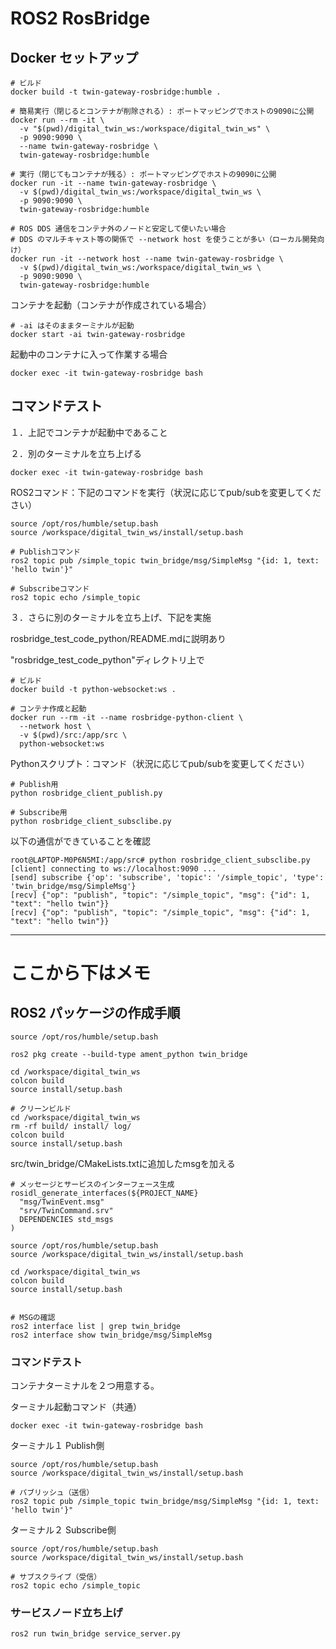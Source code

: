 # ROS2 RosBridge 

## Docker セットアップ

```
# ビルド
docker build -t twin-gateway-rosbridge:humble .
```

```
# 簡易実行（閉じるとコンテナが削除される）: ポートマッピングでホストの9090に公開
docker run --rm -it \
  -v "$(pwd)/digital_twin_ws:/workspace/digital_twin_ws" \
  -p 9090:9090 \
  --name twin-gateway-rosbridge \
  twin-gateway-rosbridge:humble
```

```
# 実行（閉じてもコンテナが残る）: ポートマッピングでホストの9090に公開
docker run -it --name twin-gateway-rosbridge \
  -v $(pwd)/digital_twin_ws:/workspace/digital_twin_ws \
  -p 9090:9090 \
  twin-gateway-rosbridge:humble
```

```
# ROS DDS 通信をコンテナ外のノードと安定して使いたい場合
# DDS のマルチキャスト等の関係で --network host を使うことが多い（ローカル開発向け）
docker run -it --network host --name twin-gateway-rosbridge \
  -v $(pwd)/digital_twin_ws:/workspace/digital_twin_ws \
  -p 9090:9090 \
  twin-gateway-rosbridge:humble
```

コンテナを起動（コンテナが作成されている場合）
```
# -ai はそのままターミナルが起動
docker start -ai twin-gateway-rosbridge
```

起動中のコンテナに入って作業する場合
```
docker exec -it twin-gateway-rosbridge bash
```

## コマンドテスト
１．上記でコンテナが起動中であること

２．別のターミナルを立ち上げる
```
docker exec -it twin-gateway-rosbridge bash
```

ROS2コマンド：下記のコマンドを実行（状況に応じてpub/subを変更してください）
```
source /opt/ros/humble/setup.bash
source /workspace/digital_twin_ws/install/setup.bash

# Publishコマンド
ros2 topic pub /simple_topic twin_bridge/msg/SimpleMsg "{id: 1, text: 'hello twin'}"

# Subscribeコマンド
ros2 topic echo /simple_topic
```

３．さらに別のターミナルを立ち上げ、下記を実施

rosbridge_test_code_python/README.mdに説明あり

"rosbridge_test_code_python"ディレクトリ上で
```
# ビルド
docker build -t python-websocket:ws .

# コンテナ作成と起動
docker run --rm -it --name rosbridge-python-client \
  --network host \
  -v $(pwd)/src:/app/src \
  python-websocket:ws
```

Pythonスクリプト：コマンド（状況に応じてpub/subを変更してください）

```
# Publish用
python rosbridge_client_publish.py
```

```
# Subscribe用
python rosbridge_client_subsclibe.py
```

以下の通信ができていることを確認
```
root@LAPTOP-M0P6N5MI:/app/src# python rosbridge_client_subsclibe.py
[client] connecting to ws://localhost:9090 ...
[send] subscribe {'op': 'subscribe', 'topic': '/simple_topic', 'type': 'twin_bridge/msg/SimpleMsg'}
[recv] {"op": "publish", "topic": "/simple_topic", "msg": {"id": 1, "text": "hello twin"}}
[recv] {"op": "publish", "topic": "/simple_topic", "msg": {"id": 1, "text": "hello twin"}}
```

---

# ここから下はメモ

## ROS2 パッケージの作成手順
```
source /opt/ros/humble/setup.bash
```

```
ros2 pkg create --build-type ament_python twin_bridge
```



```
cd /workspace/digital_twin_ws
colcon build
source install/setup.bash

# クリーンビルド
cd /workspace/digital_twin_ws
rm -rf build/ install/ log/
colcon build
source install/setup.bash
```

src/twin_bridge/CMakeLists.txtに追加したmsgを加える
```
# メッセージとサービスのインターフェース生成
rosidl_generate_interfaces(${PROJECT_NAME}
  "msg/TwinEvent.msg"
  "srv/TwinCommand.srv"
  DEPENDENCIES std_msgs
)
```

```
source /opt/ros/humble/setup.bash
source /workspace/digital_twin_ws/install/setup.bash

cd /workspace/digital_twin_ws
colcon build
source install/setup.bash


# MSGの確認
ros2 interface list | grep twin_bridge
ros2 interface show twin_bridge/msg/SimpleMsg

```

### コマンドテスト

コンテナターミナルを２つ用意する。

ターミナル起動コマンド（共通）
```
docker exec -it twin-gateway-rosbridge bash
```

ターミナル１ Publish側
```
source /opt/ros/humble/setup.bash
source /workspace/digital_twin_ws/install/setup.bash

# パブリッシュ（送信）
ros2 topic pub /simple_topic twin_bridge/msg/SimpleMsg "{id: 1, text: 'hello twin'}"
```


ターミナル２ Subscribe側
```
source /opt/ros/humble/setup.bash
source /workspace/digital_twin_ws/install/setup.bash

# サブスクライブ（受信）
ros2 topic echo /simple_topic
```


### サービスノード立ち上げ
```
ros2 run twin_bridge service_server.py
```
